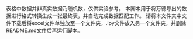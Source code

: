 表格中数据并非真实数据乃随机数，仅供实验参考。
本脚本用于将万德导出的数据进行格式转换生成一张最终表，并自动完成数据匹配工作。
请将本文件夹中文件下载后将excel文件单独放至一个文件夹，.ipy文件放入另一个文件夹，并删除README.md文件后再运行脚本。
